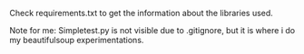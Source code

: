 Check requirements.txt to get the information about the libraries used.


Note for me: Simpletest.py is not visible due to .gitignore, but it is where i do my beautifulsoup experimentations.



